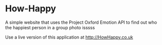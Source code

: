 # How-Happy
A simple website that uses the Project Oxford Emotion API to find out who the happiest person in a group photo isssss


Use a live version of this application at http://HowHappy.co.uk
